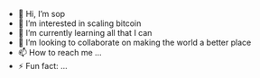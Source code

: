 - 👋 Hi, I’m sop
- 👀 I’m interested in scaling bitcoin
- 🌱 I’m currently learning all that I can
- 💞️ I’m looking to collaborate on making the world a better place
- 📫 How to reach me ...
- ⚡ Fun fact: ...

<!---
SatoshisOverPass/SatoshisOverPass is a ✨ special ✨ repository because its `README.md` (this file) appears on your GitHub profile.
You can click the Preview link to take a look at your changes.
--->
